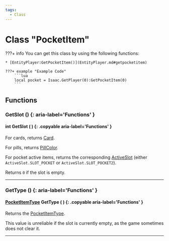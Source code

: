 ```yaml
---
tags:
  - Class
---
```

# Class "PocketItem"

???+ info
    You can get this class by using the following functions:

    * [EntityPlayer:GetPocketItem()](EntityPlayer.md#getpocketitem)

    ???+ example "Example Code"
        ```lua
        local pocket = Isaac.GetPlayer(0):GetPocketItem(0)
        ```
## Functions

### GetSlot () {: aria-label='Functions' }
#### int GetSlot ( ) {: .copyable aria-label='Functions' }
For cards, returns [Card](https://wofsauge.github.io/IsaacDocs/rep/enums/Card.html).

For pills, returns [PillColor](https://wofsauge.github.io/IsaacDocs/rep/enums/PillColor.html).

For pocket active items, returns the corresponding [ActiveSlot](https://wofsauge.github.io/IsaacDocs/rep/enums/ActiveSlot.html) (either `ActiveSlot.SLOT_POCKET` or `ActiveSlot.SLOT_POCKET2`).

Returns `0` if the slot is empty.

___
### GetType () {: aria-label='Functions' }
#### [PocketItemType](enums/PocketItemType.md) GetType ( ) {: .copyable aria-label='Functions' }
Returns the [PocketItemType](enums/PocketItemType.md).

This value is unreliable if the slot is currently empty, as the game sometimes does not clear it.

___
